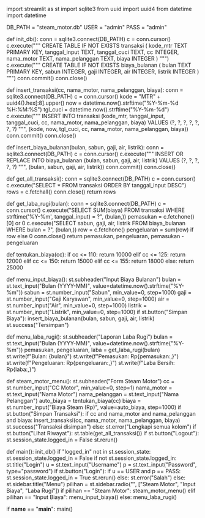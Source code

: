 import streamlit as st
import sqlite3
from uuid import uuid4
from datetime import datetime

DB_PATH = "steam_motor.db"
USER = "admin"
PASS = "admin"

def init_db():
    conn = sqlite3.connect(DB_PATH)
    c = conn.cursor()
    c.execute("""
        CREATE TABLE IF NOT EXISTS transaksi (
            kode_mtr TEXT PRIMARY KEY,
            tanggal_input TEXT,
            tanggal_cuci TEXT,
            cc INTEGER,
            nama_motor TEXT,
            nama_pelanggan TEXT,
            biaya INTEGER
        )
    """)
    c.execute("""
        CREATE TABLE IF NOT EXISTS biaya_bulanan (
            bulan TEXT PRIMARY KEY,
            sabun INTEGER,
            gaji INTEGER,
            air INTEGER,
            listrik INTEGER
        )
    """)
    conn.commit()
    conn.close()

def insert_transaksi(cc, nama_motor, nama_pelanggan, biaya):
    conn = sqlite3.connect(DB_PATH)
    c = conn.cursor()
    kode = "MTR" + uuid4().hex[:8].upper()
    now = datetime.now().strftime("%Y-%m-%d %H:%M:%S")
    tgl_cuci = datetime.now().strftime("%Y-%m-%d")
    c.execute("""
        INSERT INTO transaksi (kode_mtr, tanggal_input, tanggal_cuci, cc, nama_motor, nama_pelanggan, biaya)
        VALUES (?, ?, ?, ?, ?, ?, ?)
    """, (kode, now, tgl_cuci, cc, nama_motor, nama_pelanggan, biaya))
    conn.commit()
    conn.close()

def insert_biaya_bulanan(bulan, sabun, gaji, air, listrik):
    conn = sqlite3.connect(DB_PATH)
    c = conn.cursor()
    c.execute("""
        INSERT OR REPLACE INTO biaya_bulanan (bulan, sabun, gaji, air, listrik)
        VALUES (?, ?, ?, ?, ?)
    """, (bulan, sabun, gaji, air, listrik))
    conn.commit()
    conn.close()

def get_all_transaksi():
    conn = sqlite3.connect(DB_PATH)
    c = conn.cursor()
    c.execute("SELECT * FROM transaksi ORDER BY tanggal_input DESC")
    rows = c.fetchall()
    conn.close()
    return rows

def get_laba_rugi(bulan):
    conn = sqlite3.connect(DB_PATH)
    c = conn.cursor()
    c.execute("SELECT SUM(biaya) FROM transaksi WHERE strftime('%Y-%m', tanggal_input) = ?", (bulan,))
    pemasukan = c.fetchone()[0] or 0
    c.execute("SELECT sabun, gaji, air, listrik FROM biaya_bulanan WHERE bulan = ?", (bulan,))
    row = c.fetchone()
    pengeluaran = sum(row) if row else 0
    conn.close()
    return pemasukan, pengeluaran, pemasukan - pengeluaran

def tentukan_biaya(cc):
    if cc <= 110:
        return 10000
    elif cc <= 125:
        return 12000
    elif cc <= 150:
        return 15000
    elif cc <= 155:
        return 18000
    else:
        return 25000

def menu_input_biaya():
    st.subheader("Input Biaya Bulanan")
    bulan = st.text_input("Bulan (YYYY-MM)", value=datetime.now().strftime("%Y-%m"))
    sabun = st.number_input("Sabun", min_value=0, step=1000)
    gaji = st.number_input("Gaji Karyawan", min_value=0, step=1000)
    air = st.number_input("Air", min_value=0, step=1000)
    listrik = st.number_input("Listrik", min_value=0, step=1000)
    if st.button("Simpan Biaya"):
        insert_biaya_bulanan(bulan, sabun, gaji, air, listrik)
        st.success("Tersimpan")

def menu_laba_rugi():
    st.subheader("Laporan Laba Rugi")
    bulan = st.text_input("Bulan (YYYY-MM)", value=datetime.now().strftime("%Y-%m"))
    pemasukan, pengeluaran, laba = get_laba_rugi(bulan)
    st.write(f"Bulan: {bulan}")
    st.write(f"Pemasukan: Rp{pemasukan:,}")
    st.write(f"Pengeluaran: Rp{pengeluaran:,}")
    st.write(f"Laba Bersih: Rp{laba:,}")

def steam_motor_menu():
    st.subheader("Form Steam Motor")
    cc = st.number_input("CC Motor", min_value=0, step=1)
    nama_motor = st.text_input("Nama Motor")
    nama_pelanggan = st.text_input("Nama Pelanggan")
    auto_biaya = tentukan_biaya(cc)
    biaya = st.number_input("Biaya Steam (Rp)", value=auto_biaya, step=1000)
    if st.button("Simpan Transaksi"):
        if cc and nama_motor and nama_pelanggan and biaya:
            insert_transaksi(cc, nama_motor, nama_pelanggan, biaya)
            st.success("Transaksi disimpan")
        else:
            st.error("Lengkapi semua kolom")
    if st.button("Lihat Riwayat"):
        st.table(get_all_transaksi())
    if st.button("Logout"):
        st.session_state.logged_in = False
        st.rerun()

def main():
    init_db()
    if "logged_in" not in st.session_state:
        st.session_state.logged_in = False
    if not st.session_state.logged_in:
        st.title("Login")
        u = st.text_input("Username")
        p = st.text_input("Password", type="password")
        if st.button("Login"):
            if u == USER and p == PASS:
                st.session_state.logged_in = True
                st.rerun()
            else:
                st.error("Salah")
    else:
        st.sidebar.title("Menu")
        pilihan = st.sidebar.radio("", ["Steam Motor", "Input Biaya", "Laba Rugi"])
        if pilihan == "Steam Motor":
            steam_motor_menu()
        elif pilihan == "Input Biaya":
            menu_input_biaya()
        else:
            menu_laba_rugi()

if __name__ == "__main__":
    main()
